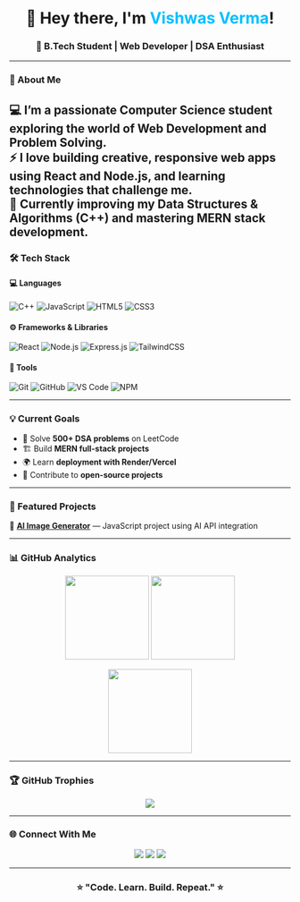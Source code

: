 <!-- PROFILE HEADER -->
<h1 align="center">👋 Hey there, I'm <span style="color:#00BFFF;">Vishwas Verma</span>!</h1>
<h3 align="center">🚀 B.Tech Student | Web Developer | DSA Enthusiast</h3>

---

### 🌟 About Me  

💻 I’m a passionate **Computer Science student** exploring the world of **Web Development** and **Problem Solving**.  
⚡ I love building creative, responsive web apps using **React** and **Node.js**, and learning technologies that challenge me.  
🎯 Currently improving my **Data Structures & Algorithms (C++)** and mastering **MERN stack** development.
---

### 🛠️ Tech Stack  

#### 💻 **Languages**
![C++](https://img.shields.io/badge/C++-00599C?style=for-the-badge&logo=cplusplus&logoColor=white)
![JavaScript](https://img.shields.io/badge/JavaScript-F7E017?style=for-the-badge&logo=javascript&logoColor=black)
![HTML5](https://img.shields.io/badge/HTML5-E34F26?style=for-the-badge&logo=html5&logoColor=white)
![CSS3](https://img.shields.io/badge/CSS3-1572B6?style=for-the-badge&logo=css3&logoColor=white)

#### ⚙️ **Frameworks & Libraries**
![React](https://img.shields.io/badge/React-61DAFB?style=for-the-badge&logo=react&logoColor=black)
![Node.js](https://img.shields.io/badge/Node.js-43853D?style=for-the-badge&logo=node.js&logoColor=white)
![Express.js](https://img.shields.io/badge/Express.js-000000?style=for-the-badge&logo=express&logoColor=white)
![TailwindCSS](https://img.shields.io/badge/Tailwind_CSS-38BDF8?style=for-the-badge&logo=tailwind-css&logoColor=white)

#### 🧰 **Tools**
![Git](https://img.shields.io/badge/Git-F05033?style=for-the-badge&logo=git&logoColor=white)
![GitHub](https://img.shields.io/badge/GitHub-181717?style=for-the-badge&logo=github)
![VS Code](https://img.shields.io/badge/VS_Code-0078D4?style=for-the-badge&logo=visualstudiocode&logoColor=white)
![NPM](https://img.shields.io/badge/NPM-CB3837?style=for-the-badge&logo=npm&logoColor=white)

---

### 💡 Current Goals  

- 🚀 Solve **500+ DSA problems** on LeetCode  
- 🏗️ Build **MERN full-stack projects** 
- 🌍 Learn **deployment with Render/Vercel**  
- 🤝 Contribute to **open-source projects**

---

### 🌈 Featured Projects  
 
🔹 [**AI Image Generator**](https://github.com/vishwas-verma/AI-Image-Generator) — JavaScript project using AI API integration  

---

### 📊 GitHub Analytics  

<p align="center">
  <img src="https://github-readme-stats.vercel.app/api?username=vishwas-1801&show_icons=true&theme=radical" height="150"/>
  <img src="https://github-readme-streak-stats.herokuapp.com/?user=vishwas-1801&theme=radical" height="150"/>
</p>

<p align="center">
  <img src="https://github-readme-stats.vercel.app/api/top-langs/?username=vishwas-1801&layout=compact&theme=radical" height="150"/>
</p>

---

### 🏆 GitHub Trophies  

<p align="center">
  <img src="https://github-profile-trophy.vercel.app/?username=vishwas-1801&theme=dracula&no-frame=true&row=1&column=6" />
</p>

---

### 🌐 Connect With Me  

<p align="center">
  <a href="mailto:vishwasoni1801@gmaile.com"><img src="https://img.shields.io/badge/Gmail-D14836?style=for-the-badge&logo=gmail&logoColor=white"></a>
  <a href="https://www.linkedin.com/in/vishwas1801"><img src="https://img.shields.io/badge/LinkedIn-0077B5?style=for-the-badge&logo=linkedin&logoColor=white"></a>
  <a href="https://github.com/vishwas-1801"><img src="https://img.shields.io/badge/GitHub-181717?style=for-the-badge&logo=github&logoColor=white"></a>
</p>

---

<h3 align="center">⭐ "Code. Learn. Build. Repeat." ⭐</h3>

